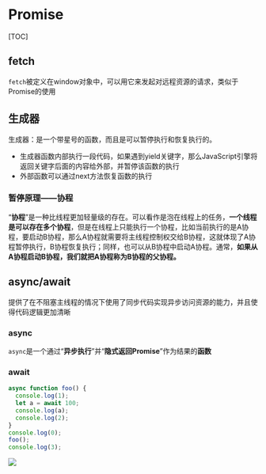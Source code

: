 # Promise

[TOC]

## fetch

`fetch`被定义在window对象中，可以用它来发起对远程资源的请求，类似于Promise的使用

## 生成器

生成器：是一个带星号的函数，而且是可以暂停执行和恢复执行的。

- 生成器函数内部执行一段代码，如果遇到yield关键字，那么JavaScript引擎将返回关键字后面的内容给外部，并暂停该函数的执行
- 外部函数可以通过next方法恢复函数的执行

### 暂停原理——协程

“**协程**”是一种比线程更加轻量级的存在。可以看作是泡在线程上的任务，**一个线程是可以存在多个协程**，但是在线程上只能执行一个协程，比如当前执行的是A协程，要启动B协程，那么A协程就需要将主线程控制权交给B协程，这就体现了A协程暂停执行，B协程恢复执行；同样，也可以从B协程中启动A协程。通常，**如果从A协程启动B协程，我们就把A协程称为B协程的父协程。**

## async/await

提供了在不阻塞主线程的情况下使用了同步代码实现异步访问资源的能力，并且使得代码逻辑更加清晰

### async

`async`是一个通过“**异步执行**”并“**隐式返回Promise**”作为结果的**函数**

### await

```js
async function foo() {
  console.log(1);
  let a = await 100;
  console.log(a);
  console.log(2);
}
console.log(0);
foo();
console.log(3);
```

![](I:\myFuture\桌面资料\面试\学习图片\async-await执行流程.png)